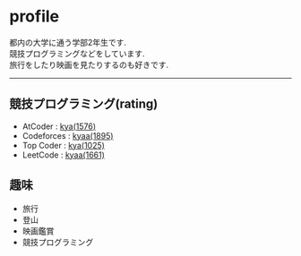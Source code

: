 # profile
都内の大学に通う学部2年生です.<br>
競技プログラミングなどをしています. <br>
旅行をしたり映画を見たりするのも好きです.

***

## 競技プログラミング(rating)
- AtCoder : [kya(1576)](https://atcoder.jp/users/kya)
- Codeforces : [kyaa(1895)](https://codeforces.com/profile/kyaa)
- Top Coder : [kya(1025)](https://www.topcoder.com/members/kya)
- LeetCode : [kyaa(1661)](https://leetcode.com/kyaa/)

## 趣味
- 旅行
- 登山
- 映画鑑賞
- 競技プログラミング